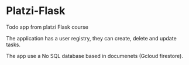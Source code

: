 # Platzi-Flask
Todo app from platzi Flask course

The application has a user registry, they can create, delete and update tasks.

The app use a No SQL database based in documenets (Gcloud firestore).

